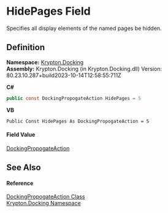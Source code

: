 # HidePages Field


Specifies all display elements of the named pages be hidden.



## Definition
**Namespace:** <a href="98399376-cf41-9454-4b4d-4fab2ca20bc7.md">Krypton.Docking</a>  
**Assembly:** Krypton.Docking (in Krypton.Docking.dll) Version: 80.23.10.287+build2023-10-14T12:58:55:711Z

**C#**
``` C#
public const DockingPropogateAction HidePages = 5
```
**VB**
``` VB
Public Const HidePages As DockingPropogateAction = 5
```



#### Field Value
<a href="7f54ea85-3f61-4ec0-2801-456b9b81d82e.md">DockingPropogateAction</a>

## See Also


#### Reference
<a href="7f54ea85-3f61-4ec0-2801-456b9b81d82e.md">DockingPropogateAction Class</a>  
<a href="98399376-cf41-9454-4b4d-4fab2ca20bc7.md">Krypton.Docking Namespace</a>  
